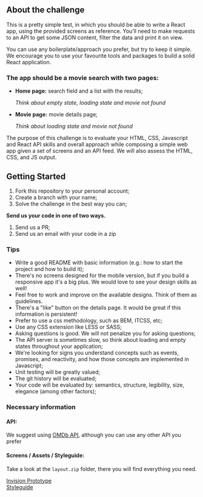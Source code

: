 ## About the challenge

This is a pretty simple test, in which you should be able to write a React app, using the provided screens as reference. You’ll need to make requests to an API to get some JSON content, filter the data and print it on view.

You can use any boilerplate/approach you prefer, but try to keep it simple. We encourage you to use your favourite tools and packages to build a solid React application.

### The app should be a movie search with two pages:

* **Home page:** search field and a list with the results;

  _Think about empty state, loading state and movie not found_

* **Movie page:** movie details page;

  _Think about loading state and movie not found_

The purpose of this challenge is to evaluate your HTML, CSS, Javascript and React API skills and overall approach while composing a simple web app given a set of screens and an API feed. We will also assess the HTML, CSS, and JS output.

## Getting Started

1.  Fork this repository to your personal account;
2.  Create a branch with your name;
3.  Solve the challenge in the best way you can;

**Send us your code in one of two ways.**

1.  Send us a PR;
2.  Send us an email with your code in a zip

### Tips

* Write a good README with basic information (e.g.: how to start the project and how to build it);
* There's no screens designed for the mobile version, but if you build a responsive app it's a big plus. We would love to see your design skills as well!
* Feel free to work and improve on the available designs. Think of them as guidelines.
* There's a "like" button on the details page. It would be great if this information is persistent!
* Prefer to use a css methodology, such as BEM, ITCSS, etc;
* Use any CSS extension like LESS or SASS;
* Asking questions is good. We will not penalize you for asking questions;
* The API server is sometimes slow, so think about loading and empty states throughout your application;
* We're looking for signs you understand concepts such as events, promises, and reactivity, and how those concepts are implemented in Javascript;
* Unit testing will be greatly valued;
* The git history will be evaluated;
* Your code will be evaluated by: semantics, structure, legibility, size, elegance (among other factors);

### Necessary information

#### API:

We suggest using [OMDb API](http://www.omdbapi.com/), although you can use any other API you prefer

#### Screens / Assets / Styleguide:

Take a look at the `layout.zip` folder, there you will find everything you need.

[Invision Prototype](https://invis.io/K6GW19Z3FP8#/291216728_1-Search)  
[Styleguide](https://invis.io/5JGW1AFQHUX#/291309274_1-type)
